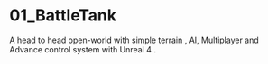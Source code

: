 # 01_BattleTank
A head to head open-world with simple terrain , AI,  Multiplayer and Advance control system with Unreal 4 .
